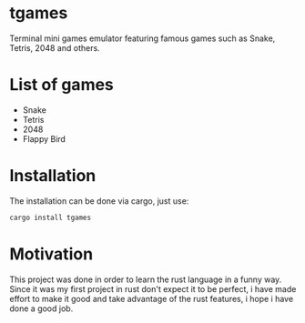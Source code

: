 # tgames
Terminal mini games emulator featuring famous games such as Snake, Tetris, 2048
and others.

# List of games
- Snake
- Tetris
- 2048
- Flappy Bird

# Installation
The installation can be done via cargo, just use:
````bash
cargo install tgames
``````
# Motivation 
This project was done in order to learn the rust language in a funny way. Since 
it was my first project in rust don't expect it to be perfect, i have made effort
to make it good and take advantage of the rust features, i hope i have done a good
job.
